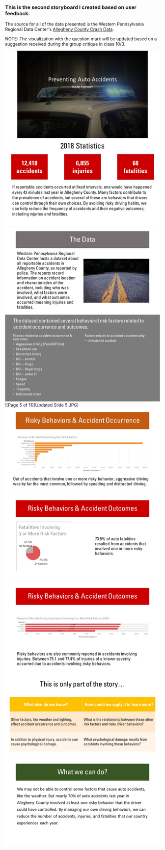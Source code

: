 ### This is the second storyboard I created based on user feedback.<br/>

The source for all of the data presented is the Western Pennsylvania Regional Data Center's [Allegheny County Crash Data](https://data.wprdc.org/dataset/allegheny-county-crash-data).<br/>

NOTE: The visualization with the question mark will be updated based on a suggestion received during the group critique in class 10/3.

![Page 1 of 11](Slide1.JPG)
![Page 2 of 11](Slide2.JPG)
![Page 3 of 11](Slide3.JPG)
![Page 4 of 11](Slide4.JPG)
![Page 5 of 11](Updated Slide 5.JPG)
![Page 6 of 11](Slide6.JPG)
![Page 7 of 11](Slide7.JPG)
![Page 8 of 11](Slide8.JPG)
![Page 10 of 11](Slide10.JPG)
![Page 11 of 11](Slide11.JPG)
